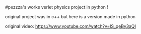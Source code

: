 #pezzza's works verlet physics project in python !

original project was in c++ but here is a version made in python

original video: https://www.youtube.com/watch?v=lS_qeBy3aQI


